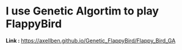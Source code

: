 <h1> I use Genetic Algortim to play FlappyBird </h1>

<strong> Link : </strong>
<a> https://axellben.github.io/Genetic_FlappyBird/Flappy_Bird_GA </a>
